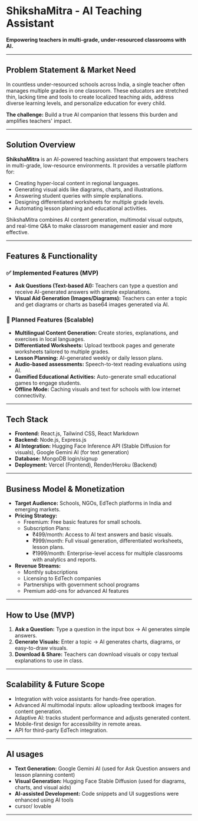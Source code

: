 # ShikshaMitra - AI Teaching Assistant

**Empowering teachers in multi-grade, under-resourced classrooms with AI.**

---

## Problem Statement & Market Need
In countless under-resourced schools across India, a single teacher often manages multiple grades in one classroom. These educators are stretched thin, lacking time and tools to create localized teaching aids, address diverse learning levels, and personalize education for every child.  

**The challenge:** Build a true AI companion that lessens this burden and amplifies teachers' impact.

---

## Solution Overview
**ShikshaMitra** is an AI-powered teaching assistant that empowers teachers in multi-grade, low-resource environments. It provides a versatile platform for:

- Creating hyper-local content in regional languages.
- Generating visual aids like diagrams, charts, and illustrations.
- Answering student queries with simple explanations.
- Designing differentiated worksheets for multiple grade levels.
- Automating lesson planning and educational activities.

ShikshaMitra combines AI content generation, multimodal visual outputs, and real-time Q&A to make classroom management easier and more effective.

---

## Features & Functionality

### ✅ Implemented Features (MVP)
- **Ask Questions (Text-based AI):** Teachers can type a question and receive AI-generated answers with simple explanations.
- **Visual Aid Generation (Images/Diagrams):** Teachers can enter a topic and get diagrams or charts as base64 images generated via AI.

### 🚀 Planned Features (Scalable)
- **Multilingual Content Generation:** Create stories, explanations, and exercises in local languages.
- **Differentiated Worksheets:** Upload textbook pages and generate worksheets tailored to multiple grades.
- **Lesson Planning:** AI-generated weekly or daily lesson plans.
- **Audio-based assessments:** Speech-to-text reading evaluations using AI.
- **Gamified Educational Activities:** Auto-generate small educational games to engage students.
- **Offline Mode:** Caching visuals and text for schools with low internet connectivity.

---

## Tech Stack
- **Frontend:** React.js, Tailwind CSS, React Markdown
- **Backend:** Node.js, Express.js
- **AI Integration:** Hugging Face Inference API (Stable Diffusion for visuals), Google Gemini AI (for text generation)
- **Database:**  MongoDB login/signup
- **Deployment:** Vercel (Frontend), Render/Heroku (Backend)

---

## Business Model & Monetization
- **Target Audience:** Schools, NGOs, EdTech platforms in India and emerging markets.
- **Pricing Strategy:** 
  - Freemium: Free basic features for small schools.
  - Subscription Plans:
    - ₹499/month: Access to AI text answers and basic visuals.
    - ₹999/month: Full visual generation, differentiated worksheets, lesson plans.
    - ₹1999/month: Enterprise-level access for multiple classrooms with analytics and reports.
- **Revenue Streams:**
  - Monthly subscriptions
  - Licensing to EdTech companies
  - Partnerships with government school programs
  - Premium add-ons for advanced AI features

---

## How to Use (MVP)
1. **Ask a Question:** Type a question in the input box → AI generates simple answers.
2. **Generate Visuals:** Enter a topic → AI generates charts, diagrams, or easy-to-draw visuals.
3. **Download & Share:** Teachers can download visuals or copy textual explanations to use in class.

---

## Scalability & Future Scope
- Integration with voice assistants for hands-free operation.
- Advanced AI multimodal inputs: allow uploading textbook images for content generation.
- Adaptive AI: tracks student performance and adjusts generated content.
- Mobile-first design for accessibility in remote areas.
- API for third-party EdTech integration.

---

## AI usages
- **Text Generation:** Google Gemini AI (used for Ask Question answers and lesson planning content)
- **Visual Generation:** Hugging Face Stable Diffusion (used for diagrams, charts, and visual aids)
- **AI-assisted Development:** Code snippets and UI suggestions were enhanced using AI tools
- cursor/ lovable
---


